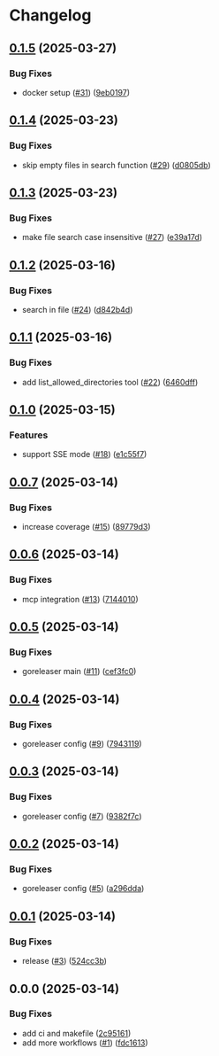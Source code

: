 # Changelog

## [0.1.5](https://github.com/moguyn/mcp-go-filesystem/compare/v0.1.4...v0.1.5) (2025-03-27)


### Bug Fixes

* docker setup ([#31](https://github.com/moguyn/mcp-go-filesystem/issues/31)) ([9eb0197](https://github.com/moguyn/mcp-go-filesystem/commit/9eb0197426d0d556e007efcf63b7c42db2b6c4f4))

## [0.1.4](https://github.com/moguyn/mcp-go-filesystem/compare/v0.1.3...v0.1.4) (2025-03-23)


### Bug Fixes

* skip empty files in search function ([#29](https://github.com/moguyn/mcp-go-filesystem/issues/29)) ([d0805db](https://github.com/moguyn/mcp-go-filesystem/commit/d0805dbbf437296776e979a2271185463ea3e3f0))

## [0.1.3](https://github.com/moguyn/mcp-go-filesystem/compare/v0.1.2...v0.1.3) (2025-03-23)


### Bug Fixes

* make file search case insensitive ([#27](https://github.com/moguyn/mcp-go-filesystem/issues/27)) ([e39a17d](https://github.com/moguyn/mcp-go-filesystem/commit/e39a17da86c39d06dd5255f9f6d45919dbd55522))

## [0.1.2](https://github.com/moguyn/mcp-go-filesystem/compare/v0.1.1...v0.1.2) (2025-03-16)


### Bug Fixes

* search in file ([#24](https://github.com/moguyn/mcp-go-filesystem/issues/24)) ([d842b4d](https://github.com/moguyn/mcp-go-filesystem/commit/d842b4daf7ef0869b755d4ae96ae35cd27c955e2))

## [0.1.1](https://github.com/moguyn/mcp-go-filesystem/compare/v0.1.0...v0.1.1) (2025-03-16)


### Bug Fixes

* add list_allowed_directories tool ([#22](https://github.com/moguyn/mcp-go-filesystem/issues/22)) ([6460dff](https://github.com/moguyn/mcp-go-filesystem/commit/6460dffaf42166aa2ae7896511eb081cd1c63929))

## [0.1.0](https://github.com/moguyn/mcp-go-filesystem/compare/v0.0.7...v0.1.0) (2025-03-15)


### Features

* support SSE mode ([#18](https://github.com/moguyn/mcp-go-filesystem/issues/18)) ([e1c55f7](https://github.com/moguyn/mcp-go-filesystem/commit/e1c55f7b9dc397bb0a1a74a9adb7cb6f2d4a8ccc))

## [0.0.7](https://github.com/moguyn/mcp-go-filesystem/compare/v0.0.6...v0.0.7) (2025-03-14)


### Bug Fixes

* increase coverage ([#15](https://github.com/moguyn/mcp-go-filesystem/issues/15)) ([89779d3](https://github.com/moguyn/mcp-go-filesystem/commit/89779d391ecdaaff56fc20cf7d0ea2f0ee86db77))

## [0.0.6](https://github.com/moguyn/mcp-go-filesystem/compare/v0.0.5...v0.0.6) (2025-03-14)


### Bug Fixes

* mcp integration ([#13](https://github.com/moguyn/mcp-go-filesystem/issues/13)) ([7144010](https://github.com/moguyn/mcp-go-filesystem/commit/7144010c7bac10b18401919842213eb1c319755b))

## [0.0.5](https://github.com/moguyn/mcp-go-filesystem/compare/v0.0.4...v0.0.5) (2025-03-14)


### Bug Fixes

* goreleaser main ([#11](https://github.com/moguyn/mcp-go-filesystem/issues/11)) ([cef3fc0](https://github.com/moguyn/mcp-go-filesystem/commit/cef3fc0d6a18bfb77b402b73e04ddb47cf904146))

## [0.0.4](https://github.com/moguyn/mcp-go-filesystem/compare/v0.0.3...v0.0.4) (2025-03-14)


### Bug Fixes

* goreleaser config ([#9](https://github.com/moguyn/mcp-go-filesystem/issues/9)) ([7943119](https://github.com/moguyn/mcp-go-filesystem/commit/79431192da413202e75ac33dc328731833dacce1))

## [0.0.3](https://github.com/moguyn/mcp-go-filesystem/compare/v0.0.2...v0.0.3) (2025-03-14)


### Bug Fixes

* goreleaser config ([#7](https://github.com/moguyn/mcp-go-filesystem/issues/7)) ([9382f7c](https://github.com/moguyn/mcp-go-filesystem/commit/9382f7cba3ccc58816d2f726c175ed8a1577c0d4))

## [0.0.2](https://github.com/moguyn/mcp-go-filesystem/compare/v0.0.1...v0.0.2) (2025-03-14)


### Bug Fixes

* goreleaser config ([#5](https://github.com/moguyn/mcp-go-filesystem/issues/5)) ([a296dda](https://github.com/moguyn/mcp-go-filesystem/commit/a296dda9a76512da83a358d3f53f33311ef151a3))

## [0.0.1](https://github.com/moguyn/mcp-go-filesystem/compare/v0.0.0...v0.0.1) (2025-03-14)


### Bug Fixes

* release ([#3](https://github.com/moguyn/mcp-go-filesystem/issues/3)) ([524cc3b](https://github.com/moguyn/mcp-go-filesystem/commit/524cc3b1d41f539a7198ef1b567b1ec19dad2f18))

## 0.0.0 (2025-03-14)


### Bug Fixes

* add ci and makefile ([2c95161](https://github.com/moguyn/mcp-go-filesystem/commit/2c95161fcb97ec96718ab3d0432283e35f56290e))
* add more workflows ([#1](https://github.com/moguyn/mcp-go-filesystem/issues/1)) ([fdc1613](https://github.com/moguyn/mcp-go-filesystem/commit/fdc1613415ff59e62832ee6732244d5e92dfc5ca))
